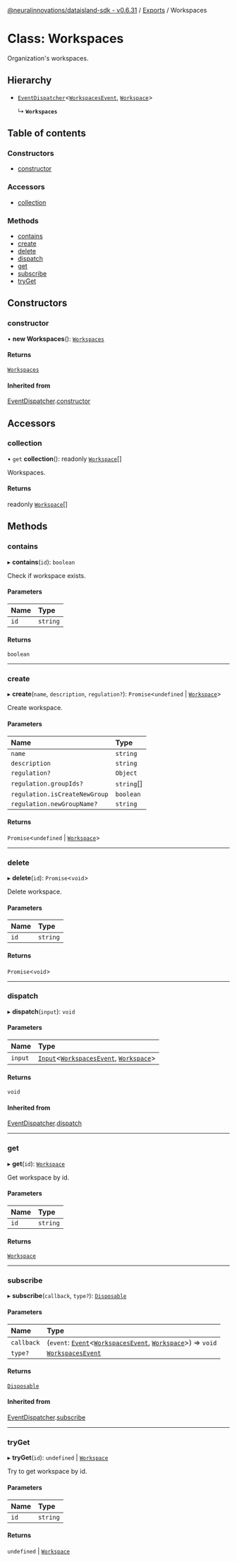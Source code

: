 [@neuralinnovations/dataisland-sdk - v0.6.31](../../README.md) / [Exports](../modules.md) / Workspaces

# Class: Workspaces

Organization's workspaces.

## Hierarchy

- [`EventDispatcher`](EventDispatcher.md)\<[`WorkspacesEvent`](../enums/WorkspacesEvent.md), [`Workspace`](Workspace.md)\>

  ↳ **`Workspaces`**

## Table of contents

### Constructors

- [constructor](Workspaces.md#constructor)

### Accessors

- [collection](Workspaces.md#collection)

### Methods

- [contains](Workspaces.md#contains)
- [create](Workspaces.md#create)
- [delete](Workspaces.md#delete)
- [dispatch](Workspaces.md#dispatch)
- [get](Workspaces.md#get)
- [subscribe](Workspaces.md#subscribe)
- [tryGet](Workspaces.md#tryget)

## Constructors

### constructor

• **new Workspaces**(): [`Workspaces`](Workspaces.md)

#### Returns

[`Workspaces`](Workspaces.md)

#### Inherited from

[EventDispatcher](EventDispatcher.md).[constructor](EventDispatcher.md#constructor)

## Accessors

### collection

• `get` **collection**(): readonly [`Workspace`](Workspace.md)[]

Workspaces.

#### Returns

readonly [`Workspace`](Workspace.md)[]

## Methods

### contains

▸ **contains**(`id`): `boolean`

Check if workspace exists.

#### Parameters

| Name | Type |
| :------ | :------ |
| `id` | `string` |

#### Returns

`boolean`

___

### create

▸ **create**(`name`, `description`, `regulation?`): `Promise`\<`undefined` \| [`Workspace`](Workspace.md)\>

Create workspace.

#### Parameters

| Name | Type |
| :------ | :------ |
| `name` | `string` |
| `description` | `string` |
| `regulation?` | `Object` |
| `regulation.groupIds?` | `string`[] |
| `regulation.isCreateNewGroup` | `boolean` |
| `regulation.newGroupName?` | `string` |

#### Returns

`Promise`\<`undefined` \| [`Workspace`](Workspace.md)\>

___

### delete

▸ **delete**(`id`): `Promise`\<`void`\>

Delete workspace.

#### Parameters

| Name | Type |
| :------ | :------ |
| `id` | `string` |

#### Returns

`Promise`\<`void`\>

___

### dispatch

▸ **dispatch**(`input`): `void`

#### Parameters

| Name | Type |
| :------ | :------ |
| `input` | [`Input`](../interfaces/Input.md)\<[`WorkspacesEvent`](../enums/WorkspacesEvent.md), [`Workspace`](Workspace.md)\> |

#### Returns

`void`

#### Inherited from

[EventDispatcher](EventDispatcher.md).[dispatch](EventDispatcher.md#dispatch)

___

### get

▸ **get**(`id`): [`Workspace`](Workspace.md)

Get workspace by id.

#### Parameters

| Name | Type |
| :------ | :------ |
| `id` | `string` |

#### Returns

[`Workspace`](Workspace.md)

___

### subscribe

▸ **subscribe**(`callback`, `type?`): [`Disposable`](../interfaces/Disposable.md)

#### Parameters

| Name | Type |
| :------ | :------ |
| `callback` | (`event`: [`Event`](../interfaces/Event.md)\<[`WorkspacesEvent`](../enums/WorkspacesEvent.md), [`Workspace`](Workspace.md)\>) => `void` |
| `type?` | [`WorkspacesEvent`](../enums/WorkspacesEvent.md) |

#### Returns

[`Disposable`](../interfaces/Disposable.md)

#### Inherited from

[EventDispatcher](EventDispatcher.md).[subscribe](EventDispatcher.md#subscribe)

___

### tryGet

▸ **tryGet**(`id`): `undefined` \| [`Workspace`](Workspace.md)

Try to get workspace by id.

#### Parameters

| Name | Type |
| :------ | :------ |
| `id` | `string` |

#### Returns

`undefined` \| [`Workspace`](Workspace.md)
